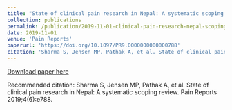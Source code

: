 ```yaml
---
title: "State of clinical pain research in Nepal: A systematic scoping review"
collection: publications
permalink: /publication/2019-11-01-clinical-pain-research-nepal-scoping-review
date: 2019-11-01
venue: 'Pain Reports'
paperurl: 'https://doi.org/10.1097/PR9.0000000000000788'
citation: 'Sharma S, Jensen MP, Pathak A, et al. State of clinical pain research in Nepal: A systematic scoping review. Pain Reports 2019;4(6):e788.'
---
```


<a href='https://doi.org/10.1097/PR9.0000000000000788'>Download paper here</a>

Recommended citation: Sharma S, Jensen MP, Pathak A, et al. State of clinical pain research in Nepal: A systematic scoping review. Pain Reports 2019;4(6):e788.